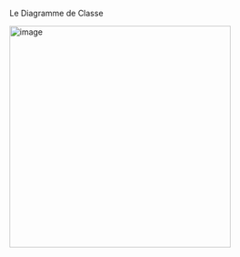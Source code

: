 Le Diagramme de Classe

<img width="389" alt="image" src="https://github.com/user-attachments/assets/cd346d51-ab97-43cb-8efe-c6fe137b3edc" />
